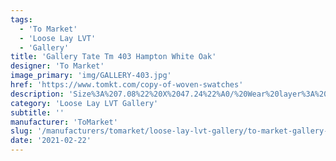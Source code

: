 ```yaml
---
tags:
  - 'To Market'
  - 'Loose Lay LVT'
  - 'Gallery'
title: 'Gallery Tate Tm 403 Hampton White Oak'
designer: 'To Market'
image_primary: 'img/GALLERY-403.jpg'
href: 'https://www.tomkt.com/copy-of-woven-swatches'
description: 'Size%3A%207.08%22%20X%2047.24%22%A0/%20Wear%20layer%3A%20.5mm%20%2820mil%29%A0/%20Edge%3A%20Square%A0/%20Thickness%3A%205.0mm%20/%20Sq.ft/Ctn%3A%2023.25%A0/%20Installation%3A%20Glue%20Down'
category: 'Loose Lay LVT Gallery'
subtitle: ''
manufacturer: 'ToMarket'
slug: '/manufacturers/tomarket/loose-lay-lvt-gallery/to-market-gallery-tate-tm-403-hampton-white-oak'
date: '2021-02-22'
---
```


